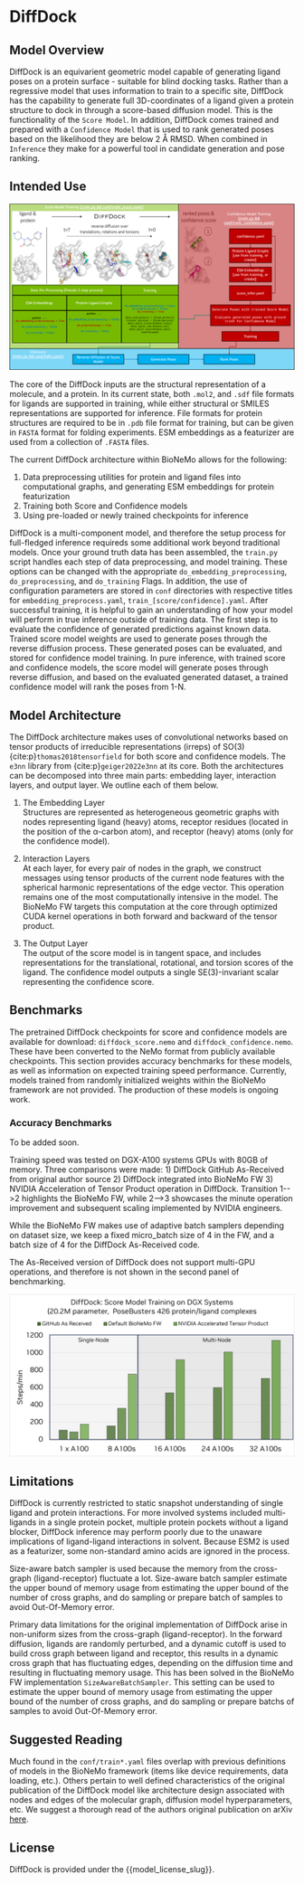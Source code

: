 # DiffDock

## Model Overview

DiffDock is an equivarient geometric model capable of generating ligand poses on a protein surface - suitable for blind docking tasks. Rather than a regressive model that uses information to train to a specific site, DiffDock has the capability to generate full 3D-coordinates of a ligand given a protein structure to dock in through a score-based diffusion model. This is the functionality of the `Score Model`. In addition, DiffDock comes trained and prepared with a `Confidence Model` that is used to rank generated poses based on the likelihood they are below 2 Å RMSD. When combined in `Inference` they make for a powerful tool in candidate generation and pose ranking.

## Intended Use

![dd_overview](../images/diffdock_fw_overview.png)

The core of the DiffDock inputs are the structural representation of a molecule, and a protein. In its current state, both `.mol2`, and `.sdf` file formats for ligands are supported in training, while either structural or SMILES representations are supported for inference. File formats for protein structures are required to be in `.pdb` file format for training, but can be given in `FASTA` format for folding experiments. ESM embeddings as a featurizer are used from a collection of `.FASTA` files.  

The current DiffDock architecture within BioNeMo allows for the following:
1. Data preprocessing utilities for protein and ligand files into computational graphs, and generating ESM embeddings for protein featurization 
2. Training both Score and Confidence models 
3. Using pre-loaded or newly trained checkpoints for inference

DiffDock is a multi-component model, and therefore the setup process for full-fledged inference requireds some additional work beyond traditional models. Once your ground truth data has been assembled, the `train.py` script handles each step of data preprocessing, and model training. These options can be changed with the appropriate `do_embedding_preprocessing`, `do_preprocessing`, and `do_training` Flags. In addition, the use of configuration parameters are stored in `conf` directories with respective titles for `embedding_preprocess.yaml`, `train_[score/confidence].yaml`.  After successful training, it is helpful to gain an understanding of how your model will perform in true inference outside of training data. The first step is to evaluate the confidence of generated predictions against known data. Trained score model weights are used to generate poses through the reverse diffusion process. These generated poses can be evaluated, and stored for confidence model training. In pure inference, with trained score and confidence models, the score model will generate poses through reverse diffusion, and based on the evaluated generated dataset, a trained confidence model will rank the poses from 1-N. 

## Model Architecture

The DiffDock architecture makes uses of convolutional networks based on tensor products of irreducible representations (irreps) of SO(3) {cite:p}`thomas2018tensorfield` for both score and confidence models. The `e3nn` library from {cite:p}`geiger2022e3nn` at its core. 
Both the architectures can be decomposed into three main parts: embedding layer, interaction layers, and output layer. We outline each of them below.

1. The Embedding Layer<br>
Structures are represented as heterogeneous geometric graphs with nodes representing ligand (heavy) atoms, receptor residues (located in the position of the α-carbon atom), and receptor (heavy) atoms (only for the confidence model).

2. Interaction Layers<br>
At each layer, for every pair of nodes in the graph, we construct messages using tensor products of
the current node features with the spherical harmonic representations of the edge vector. 
This operation remains one of the most computationally intensive in the model. The BioNeMo FW targets this computation at the core through optimized CUDA kernel operations in both forward and backward of the tensor product. 

3. The Output Layer<br>
The output of the score model is in tangent space, and includes representations for the translational, rotational, and torsion scores of the ligand. The confidence model outputs a single SE(3)-invariant scalar representing the confidence score.


## Benchmarks

The pretrained DiffDock checkpoints for score and confidence models are available for download: `diffdock_score.nemo` and `diffdock_confidence.nemo`. These have been converted to the NeMo format from publicly available checkpoints. This section provides accuracy benchmarks for these models, as well as information on expected training speed performance. Currently, models trained from randomly initialized weights within the BioNeMo framework are not provided. The production of these models is ongoing work.

### Accuracy Benchmarks

To be added soon.

Training speed was tested on DGX-A100 systems GPUs with 80GB of memory. Three comparisons were made: 1) DiffDock GitHub As-Received from original author source 2) DiffDock integrated into BioNeMo FW 3) NVIDIA Acceleration of Tensor Product operation in DiffDock. Transition 1-->2 highlights the BioNeMo FW, while 2-->3 showcases the minute operation improvement and subsequent scaling implemented by NVIDIA engineers. 

While the BioNeMo FW makes use of adaptive batch samplers depending on dataset size, we keep a fixed micro_batch size of 4 in the FW, and a batch size of 4 for the DiffDock As-Received code.

The As-Received version of DiffDock does not support multi-GPU operations, and therefore is not shown in the second panel of benchmarking. 

![EquiDock benchmarks](../images/diffdock_perf.png)

## Limitations
DiffDock is currently restricted to static snapshot understanding of single ligand and protein interactions. For more involved systems included multi-ligands in a single protein pocket, multiple protein pockets without a ligand blocker, DiffDock inference may perform poorly due to the unaware implications of ligand-ligand interactions in solvent. Because ESM2 is used as a featurizer, some non-standard amino acids are ignored in the process. 

Size-aware batch sampler is used because the memory from the cross-graph (ligand-receptor) fluctuate a lot.  Size-aware batch sampler estimate the upper bound of memory usage from estimating the upper bound of the number of cross graphs, and do sampling or prepare batch of samples to avoid Out-Of-Memory error.

Primary data limitations for the original implementation of DiffDock arise in non-uniform sizes from the cross-graph (ligand-receptor). In the forward diffusion, ligands are randomly perturbed, and a dynamic cutoff is used to build cross graph between ligand and receptor, this results in a dynamic cross graph that has fluctuating edges, depending on the diffusion time and resulting in fluctuating memory usage. This has been solved in the BioNeMo FW implementation `SizeAwareBatchSampler`. This setting can be used to estimate the upper bound of memory usage from estimating the upper bound of the number of cross graphs, and do sampling or prepare batchs of samples to avoid Out-Of-Memory error.

## Suggested Reading
Much found in the `conf/train*.yaml` files overlap with previous definitions of models in the BioNeMo framework (items like device requirements, data loading, etc.). Others pertain to well defined characteristics of the original publication of the DiffDock model like architecture design associated with nodes and edges of the molecular graph, diffusion model hyperparameters, etc. We suggest a thorough read of the authors original publication on arXiv [here](https://arxiv.org/pdf/2210.01776.pdf).

## License

DiffDock is provided under the {{model_license_slug}}.
